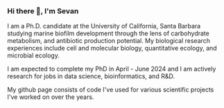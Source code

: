 ### Hi there 👋, I'm Sevan
I am a Ph.D. candidate at the University of California, Santa Barbara studying marine biofilm development through the lens of carbohydrate metabolism, and antibiotic production potential. My biological research experiences include cell and molecular biology, quantitative ecology, and microbial ecology. 

I am expected to complete my PhD in April - June 2024 and I am actively research for jobs in data science, bioinformatics, and R&D. 

My github page consists of code I've used for various scientific projects I've worked on over the years.
